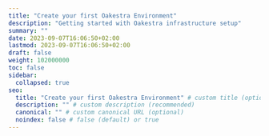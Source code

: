 ```yaml
---
title: "Create your first Oakestra Environment"
description: "Getting started with Oakestra infrastructure setup"
summary: ""
date: 2023-09-07T16:06:50+02:00
lastmod: 2023-09-07T16:06:50+02:00
draft: false
weight: 102000000
toc: false
sidebar:
  collapsed: true
seo:
  title: "Create your first Oakestra Environment" # custom title (optional)
  description: "" # custom description (recommended)
  canonical: "" # custom canonical URL (optional)
  noindex: false # false (default) or true
---
```

